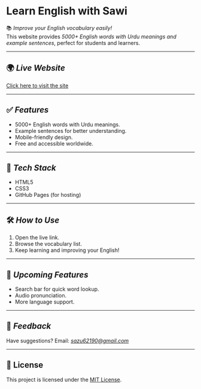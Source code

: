 # Learn English with Sawi

📚 *Improve your English vocabulary easily!*  
This website provides *5000+ English words with Urdu meanings and example sentences*, perfect for students and learners.

---

## 🌍 *Live Website*
[Click here to visit the site](https://yourusername.github.io/repository-name/)

---

## ✅ *Features*
- 5000+ English words with Urdu meanings.
- Example sentences for better understanding.
- Mobile-friendly design.
- Free and accessible worldwide.

---

## 🚀 *Tech Stack*
- HTML5
- CSS3
- GitHub Pages (for hosting)

---

## 🛠 *How to Use*
1. Open the live link.
2. Browse the vocabulary list.
3. Keep learning and improving your English!

---

## 📌 *Upcoming Features*
- Search bar for quick word lookup.
- Audio pronunciation.
- More language support.

---

## 💬 *Feedback*
Have suggestions? Email: *sazu62190@gmail.com*

---

## 📝 License
This project is licensed under the [MIT License](LICENSE).
